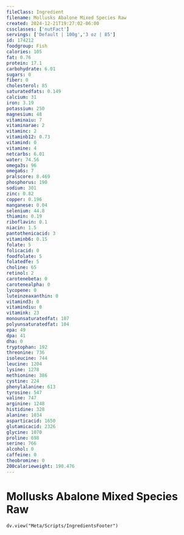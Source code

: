 ```yaml
---
fileClass: Ingredient
filename: Mollusks Abalone Mixed Species Raw
created: 2024-12-21T19:27:02-06:00
cssclasses: ['nutFact']
servings: ['Default | 100g','3 oz | 85']
id: 174212
foodgroup: Fish
calories: 105
fat: 0.76
protein: 17.1
carbohydrate: 6.01
sugars: 0
fiber: 0
cholesterol: 85
saturatedfats: 0.149
calcium: 31
iron: 3.19
potassium: 250
magnesium: 48
vitaminaiu: 7
vitaminarae: 2
vitaminc: 2
vitaminb12: 0.73
vitamind: 0
vitamine: 4
netcarbs: 6.01
water: 74.56
omega3s: 96
omega6s: 7
pralscore: 8.469
phosphorus: 190
sodium: 301
zinc: 0.82
copper: 0.196
manganese: 0.04
selenium: 44.8
thiamin: 0.19
riboflavin: 0.1
niacin: 1.5
pantothenicacid: 3
vitaminb6: 0.15
folate: 5
folicacid: 0
foodfolate: 5
folatedfe: 5
choline: 65
retinol: 2
carotenebeta: 0
carotenealpha: 0
lycopene: 0
luteinzeaxanthin: 0
vitamind3: 0
vitamindiu: 0
vitamink: 23
monounsaturatedfat: 107
polyunsaturatedfat: 104
epa: 49
dpa: 41
dha: 0
tryptophan: 192
threonine: 736
isoleucine: 744
leucine: 1204
lysine: 1278
methionine: 386
cystine: 224
phenylalanine: 613
tyrosine: 547
valine: 747
arginine: 1248
histidine: 328
alanine: 1034
asparticacid: 1650
glutamicacid: 2326
glycine: 1070
proline: 698
serine: 766
alcohol: 0
caffeine: 0
theobromine: 0
200calorieweight: 190.476
---
```


# Mollusks Abalone Mixed Species Raw

```dataviewjs
dv.view("Meta/Scripts/IngredientsFooter")
```